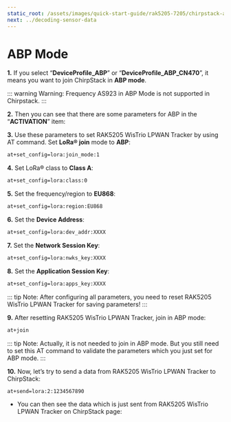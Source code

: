 ```yaml
---
static_root: /assets/images/quick-start-guide/rak5205-7205/chirpstack-abp-mode
next: ../decoding-sensor-data
---
```


# ABP Mode

**1.** If you select “**DeviceProfile_ABP**” or “**DeviceProfile_ABP_CN470**”, it means you want to join ChirpStack in **ABP mode**.

::: warning Warning:
Frequency AS923 in ABP Mode is not supported in Chirpstack.
:::

<rk-img
  :src="`${$frontmatter.static_root}/sgmhz031rjwdryeko8cv.png`"
  width="100%"
  figure-number="1"
  caption="Chirpstack ABP Activation"
/>

**2.** Then you can see that there are some parameters for ABP in the “**ACTIVATION**” item:

<rk-img
  :src="`${$frontmatter.static_root}/anv0xqjuyslnkiue0ltb.png`"
  width="100%"
  figure-number="2"
  caption="Chirpstack ABP Activation Parameters Needed"
/>

**3.** Use these parameters to set RAK5205 WisTrio LPWAN Tracker by using AT command. Set **LoRa® join** mode to **ABP**:

```bash
at+set_config=lora:join_mode:1
```

<rk-img
  :src="`${$frontmatter.static_root}/iqptivjfhqaf9rkoxfwb.jpg`"
  width="60%"
  figure-number="3"
  caption="Chirpstack ABP Join Mode via RAK Serial Port Tool"
/>

**4.** Set LoRa® class to **Class A**:

```bash
at+set_config=lora:class:0
```

<rk-img
  :src="`${$frontmatter.static_root}/kkm5pwzhi44aif78akij.jpg`"
  width="60%"
  figure-number="4"
  caption="Chirpstack ABP Set Class via RAK Serial Port Tool"
/>

**5.** Set the frequency/region to **EU868**:

```bash
at+set_config=lora:region:EU868
```

<rk-img
  :src="`${$frontmatter.static_root}/hybihb6l6knq8lccnm1h.jpg`"
  width="60%"
  figure-number="5"
  caption="Chirpstack ABP Set Region/Frequency via RAK Serial Port Tool"
/>

**6.** Set the **Device Address**:

```bash
at+set_config=lora:dev_addr:XXXX
```

<rk-img
  :src="`${$frontmatter.static_root}/tpqvwwbxnmlwzqcfgozy.jpg`"
  width="60%"
  figure-number="6"
  caption="Chirpstack ABP Set Device Address via RAK Serial Port Tool"
/>

**7.** Set the **Network Session Key**:

```bash
at+set_config=lora:nwks_key:XXXX
```

<rk-img
  :src="`${$frontmatter.static_root}/gzryq4icdnjuxykqgfhz.jpg`"
  width="60%"
  figure-number="7"
  caption="Chirpstack ABP Set Network Session Key via RAK Serial Port Tool"
/>

**8.** Set the **Application Session Key**:

```bash
at+set_config=lora:apps_key:XXXX
```

<rk-img
  :src="`${$frontmatter.static_root}/czhbmtdl7or1c2d6katt.jpg`"
  width="60%"
  figure-number="8"
  caption="Chirpstack ABP Set Application Session Key via RAK Serial Port Tool"
/>

::: tip Note:
After configuring all parameters, you need to reset RAK5205 WisTrio LPWAN Tracker for saving parameters!
:::

**9.** After resetting RAK5205 WisTrio LPWAN Tracker, join in ABP mode:

```bash
at+join
```

<rk-img
  :src="`${$frontmatter.static_root}/b3oaamuv6fom8bydg1mi.jpg`"
  width="60%"
  figure-number="9"
  caption="Chirpstack ABP Join via RAK Serial Port Tool"
/>

::: tip Note:
Actually,
it is not needed to join in ABP mode. But you still need to set this AT command to
validate the parameters which you just set for ABP mode.
:::

**10.** Now, let’s try to send a data from RAK5205 WisTrio LPWAN Tracker to ChirpStack:

```bash
at+send=lora:2:1234567890
```

<rk-img
  :src="`${$frontmatter.static_root}/elbbdyduu3bbgnopsvns.jpg`"
  width="60%"
  figure-number="10"
  caption="Chirpstack Sample Data Sent via RAK Serial Port Tool"
/>

- You can then see the data which is just sent from RAK5205 WisTrio LPWAN Tracker on ChirpStack page:

<rk-img
  :src="`${$frontmatter.static_root}/wv0gms26hbo1cktpspfe.png`"
  width="100%"
  figure-number="11"
  caption="Chirpstack Data Received Preview"
/>
